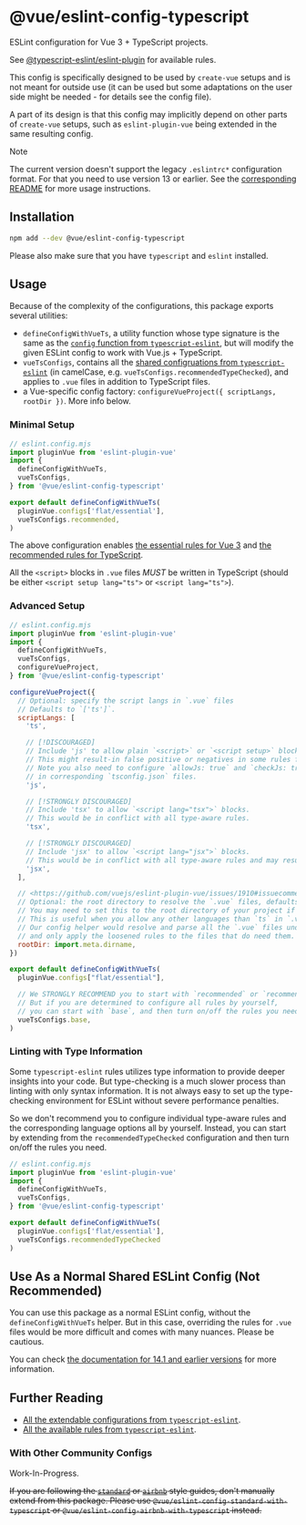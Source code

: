 # @vue/eslint-config-typescript

ESLint configuration for Vue 3 + TypeScript projects.

See [@typescript-eslint/eslint-plugin](https://typescript-eslint.io/rules/) for available rules.

This config is specifically designed to be used by `create-vue` setups
and is not meant for outside use (it can be used but some adaptations
on the user side might be needed - for details see the config file).

A part of its design is that this config may implicitly depend on
other parts of `create-vue` setups, such as `eslint-plugin-vue` being
extended in the same resulting config.

> [!NOTE]
> The current version doesn't support the legacy `.eslintrc*` configuration format. For that you need to use version 13 or earlier. See the [corresponding README](https://www.npmjs.com/package/@vue/eslint-config-typescript/v/legacy-eslintrc) for more usage instructions.

## Installation

```sh
npm add --dev @vue/eslint-config-typescript
```

Please also make sure that you have `typescript` and `eslint` installed.

## Usage

Because of the complexity of the configurations, this package exports several utilities:

- `defineConfigWithVueTs`, a utility function whose type signature is the same as the [`config` function from `typescript-eslint`](https://typescript-eslint.io/packages/typescript-eslint#config), but will modify the given ESLint config to work with Vue.js + TypeScript.
- `vueTsConfigs`, contains all the [shared configruations from `typescript-eslint`](https://typescript-eslint.io/users/configs) (in camelCase, e.g. `vueTsConfigs.recommendedTypeChecked`), and applies to `.vue` files in addition to TypeScript files.
- a Vue-specific config factory: `configureVueProject({ scriptLangs, rootDir })`. More info below.

### Minimal Setup

```js
// eslint.config.mjs
import pluginVue from 'eslint-plugin-vue'
import {
  defineConfigWithVueTs,
  vueTsConfigs,
} from '@vue/eslint-config-typescript'

export default defineConfigWithVueTs(
  pluginVue.configs['flat/essential'],
  vueTsConfigs.recommended,
)
```

The above configuration enables [the essential rules for Vue 3](https://eslint.vuejs.org/rules/#priority-a-essential-error-prevention) and [the recommended rules for TypeScript](https://typescript-eslint.io/rules/?=recommended).

All the `<script>` blocks in `.vue` files *MUST* be written in TypeScript (should be either `<script setup lang="ts">` or `<script lang="ts">`).

### Advanced Setup

```js
// eslint.config.mjs
import pluginVue from 'eslint-plugin-vue'
import {
  defineConfigWithVueTs,
  vueTsConfigs,
  configureVueProject,
} from '@vue/eslint-config-typescript'

configureVueProject({
  // Optional: specify the script langs in `.vue` files
  // Defaults to `['ts']`.
  scriptLangs: [
    'ts',

    // [!DISCOURAGED]
    // Include 'js' to allow plain `<script>` or `<script setup>` blocks.
    // This might result-in false positive or negatives in some rules for `.vue` files.
    // Note you also need to configure `allowJs: true` and `checkJs: true`
    // in corresponding `tsconfig.json` files.
    'js',

    // [!STRONGLY DISCOURAGED]
    // Include 'tsx' to allow `<script lang="tsx">` blocks.
    // This would be in conflict with all type-aware rules.
    'tsx',

    // [!STRONGLY DISCOURAGED]
    // Include 'jsx' to allow `<script lang="jsx">` blocks.
    // This would be in conflict with all type-aware rules and may result in false positives.
    'jsx',
  ],

  // <https://github.com/vuejs/eslint-plugin-vue/issues/1910#issuecomment-1819993961>
  // Optional: the root directory to resolve the `.vue` files, defaults to `process.cwd()`.
  // You may need to set this to the root directory of your project if you have a monorepo.
  // This is useful when you allow any other languages than `ts` in `.vue` files.
  // Our config helper would resolve and parse all the `.vue` files under `rootDir`,
  // and only apply the loosened rules to the files that do need them.
  rootDir: import.meta.dirname,
})

export default defineConfigWithVueTs(
  pluginVue.configs["flat/essential"],

  // We STRONGLY RECOMMEND you to start with `recommended` or `recommendedTypeChecked`.
  // But if you are determined to configure all rules by yourself,
  // you can start with `base`, and then turn on/off the rules you need.
  vueTsConfigs.base,
)
```

### Linting with Type Information

Some `typescript-eslint` rules utilizes type information to provide deeper insights into your code.
But type-checking is a much slower process than linting with only syntax information.
It is not always easy to set up the type-checking environment for ESLint without severe performance penalties.

So we don't recommend you to configure individual type-aware rules and the corresponding language options all by yourself.
Instead, you can start by extending from the `recommendedTypeChecked` configuration and then turn on/off the rules you need.

```js
// eslint.config.mjs
import pluginVue from 'eslint-plugin-vue'
import {
  defineConfigWithVueTs,
  vueTsConfigs,
} from '@vue/eslint-config-typescript'

export default defineConfigWithVueTs(
  pluginVue.configs['flat/essential'],
  vueTsConfigs.recommendedTypeChecked
)
```

## Use As a Normal Shared ESLint Config (Not Recommended)

You can use this package as a normal ESLint config, without the `defineConfigWithVueTs` helper. But in this case, overriding the rules for `.vue` files would be more difficult and comes with many nuances. Please be cautious.

You can check [the documentation for 14.1 and earlier versions](https://github.com/vuejs/eslint-config-typescript/tree/v14.1.4#usage) for more information.

## Further Reading

- [All the extendable configurations from `typescript-eslint`](https://typescript-eslint.io/users/configs).
- [All the available rules from `typescript-eslint`](https://typescript-eslint.io/rules/).

### With Other Community Configs

Work-In-Progress.

~~If you are following the [`standard`](https://standardjs.com/) or [`airbnb`](https://github.com/airbnb/javascript/) style guides, don't manually extend from this package. Please use `@vue/eslint-config-standard-with-typescript` or `@vue/eslint-config-airbnb-with-typescript` instead.~~
